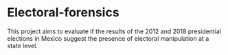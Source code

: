 # Electoral-forensics
This project aims to evaluate if the results of the 2012 and 2018 presidential elections in Mexico suggest the presence of electoral manipulation at a state level.

